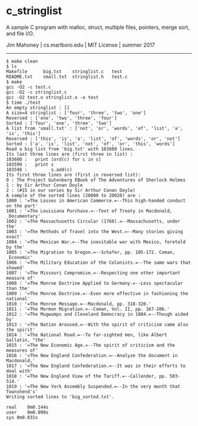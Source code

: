 # c_stringlist

A sample C program with malloc, struct, multiple files,
pointers, merge sort, and file I/O.

Jim Mahoney |  cs.marlboro.edu | MIT License | summer 2017

-------------------------------------------

    $ make clean
    $ ls
    Makefile      big.txt    stringlist.c   test
    README.txt    small.txt  stringlist.h   test.c
    $ make
    gcc -O2 -c test.c
    gcc -O2 -c stringlist.c
    gcc -O2 test.o stringlist.o -o test
    $ time ./test
    An empty stringlist : []
    A size=4 stringlist : ['four', 'three', 'two', 'one']
    Reversed : ['one', 'two', 'three', 'four']
    Sorted : ['four', 'one', 'three', 'two']
    A list from 'small.txt' : ['not', 'or', 'words', 'of', 'list', 'a', 'is', 'this']
    Reversed : ['this', 'is', 'a', 'list', 'of', 'words', 'or', 'not']
    Sorted : ['a', 'is', 'list', 'not', 'of', 'or', 'this', 'words']
    Read a big list from 'big.txt' with 103600 lines. 
    Its last three lines are (first three in list) : 
    103600 :   print [ord(c) for c in s] 
    103599 :   print s 
    103598 :         s.add(c) 
    Its first three lines are (first in reversed list): 
    0 : The Project Gutenberg EBook of The Adventures of Sherlock Holmes 
    1 : by Sir Arthur Conan Doyle 
    2 : (#15 in our series by Sir Arthur Conan Doyle) 
    A sample of the sorted lines (20000 to 20020) are : 
    1000 : '=The Losses in American Commerce.=--This high-handed conduct on the part' 
    1001 : '=The Louisiana Purchase.=--Text of Treaty in Macdonald, _Documentary' 
    1002 : '=The Massachusetts Circular (1768).=--Massachusetts, under the' 
    1003 : '=The Methods of Travel into the West.=--Many stories giving exact' 
    1004 : '=The Mexican War.=--The inevitable war with Mexico, foretold by the' 
    1005 : '=The Migration to Oregon.=--Schafer, pp. 105-172. Coman, _Economic' 
    1006 : '=The Military Education of the Colonists.=--The same wars that showed' 
    1007 : '=The Missouri Compromise.=--Respecting one other important measure of' 
    1008 : '=The Monroe Doctrine Applied to Germany.=--Less spectacular than the' 
    1009 : '=The Monroe Doctrine.=--Even more effective in fashioning the national' 
    1010 : '=The Monroe Message.=--Macdonald, pp. 318-320.' 
    1011 : '=The Mormon Migration.=--Coman, Vol. II, pp. 167-206.' 
    1012 : '=The Mugwumps and Cleveland Democracy in 1884.=--Though aided by' 
    1013 : '=The Nation Aroused.=--With the spirit of criticism came also the spirit' 
    1014 : '=The National Road.=--To far-sighted men, like Albert Gallatin, "the' 
    1015 : '=The New Economic Age.=--The spirit of criticism and the measures of' 
    1016 : '=The New England Confederation.=--Analyze the document in Macdonald,' 
    1017 : '=The New England Confederation.=--It was in their efforts to deal with' 
    1018 : '=The New England View of the Tariff.=--Callender, pp. 503-514.' 
    1019 : '=The New York Assembly Suspended.=--In the very month that Townshend's' 
    Writing sorted lines to 'big_sorted.txt'.

    real	0m0.144s
    user	0m0.098s
    sys	0m0.031s
